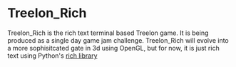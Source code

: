 # Treelon_Rich

Treelon_Rich is the rich text terminal based Treelon game. It is being produced as a single day game jam challenge. Treelon_Rich will evolve into a more sophisitcated gate in 3d using OpenGL, but for now, it is just rich text using Python's [rich library](https://github.com/Textualize/rich) 
